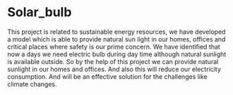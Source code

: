 # Solar_bulb
This project is related to sustainable energy resources, we have developed a model which is able to provide natural sun light in our homes, offices and critical places where safety is our prime concern. We have identified that now a days we need electric bulb during day time although natural sunlight is available outside. So by the help of this project we can provide natural sunlight in our homes and offices. And also this will reduce our electricity consumption. And will be an effective solution for the challenges like climate changes.
